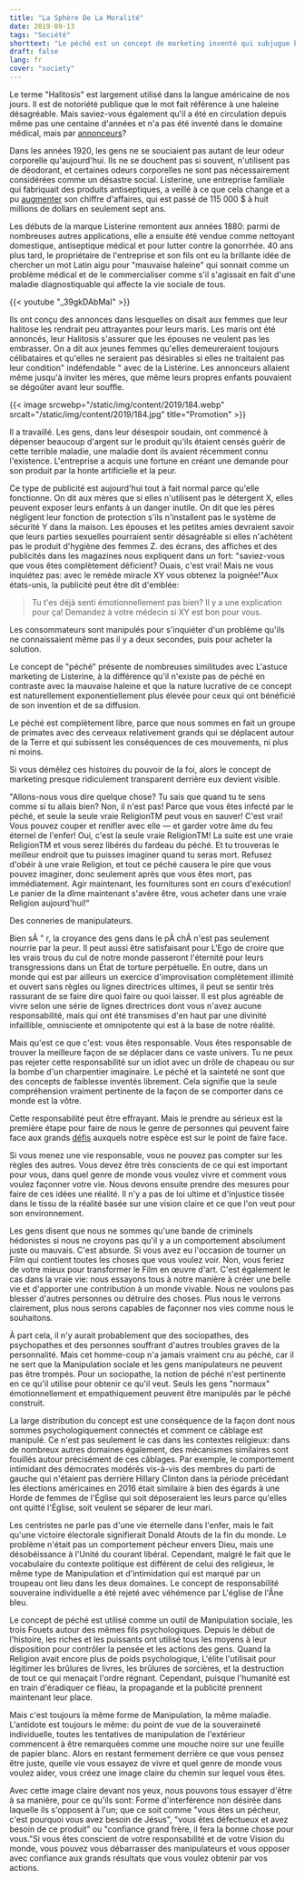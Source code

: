 ```yaml
---
title: "La Sphère De La Moralité"
date: 2019-09-13
tags: "Société"
shorttext: "Le péché est un concept de marketing inventé qui subjugue beaucoup et protège peu."
draft: false
lang: fr
cover: "society"
---
```


Le terme "Halitosis" est largement utilisé dans la langue américaine de nos jours. Il est de notoriété publique que le mot fait référence à une haleine désagréable. Mais saviez-vous également qu'il a été en circulation depuis même pas une centaine d'années et n'a pas été inventé dans le domaine médical, mais par [annonceurs](https://www.smithsonianmag.com/smart-news/marketing-campaign-invented-halitosis-180954082/ "How Halitosis Became a Medical Condition With a 'Cure'")?

Dans les années 1920, les gens ne se souciaient pas autant de leur odeur corporelle qu'aujourd'hui. Ils ne se douchent pas si souvent, n'utilisent pas de déodorant, et certaines odeurs corporelles ne sont pas nécessairement considérées comme un désastre social. Listerine, une entreprise familiale qui fabriquait des produits antiseptiques, a veillé à ce que cela change et a pu [augmenter](https://themarketingagenda.com/2014/09/11/the-growth-of-fear-appeals-in-advertising/ "THE GROWTH OF FEAR APPEALS IN ADVERTISING") son chiffre d'affaires, qui est passé de 115 000 $ à huit millions de dollars en seulement sept ans.

Les débuts de la marque Listerine remontent aux années 1880: parmi de nombreuses autres applications, elle a ensuite été vendue comme nettoyant domestique, antiseptique médical et pour lutter contre la gonorrhée. 40 ans plus tard, le propriétaire de l'entreprise et son fils ont eu la brillante idée de chercher un mot Latin aigu pour "mauvaise haleine" qui sonnait comme un problème médical et de le commercialiser comme s'il s'agissait en fait d'une maladie diagnostiquable qui affecte la vie sociale de tous.

{{< youtube "_39gkDAbMaI" >}}

Ils ont conçu des annonces dans lesquelles on disait aux femmes que leur halitose les rendrait peu attrayantes pour leurs maris. Les maris ont été annoncés, leur Halitosis s'assurer que les épouses ne veulent pas les embrasser. On a dit aux jeunes femmes qu'elles demeureraient toujours célibataires et qu'elles ne seraient pas désirables si elles ne traitaient pas leur condition" indéfendable " avec de la Listérine. Les annonceurs allaient même jusqu'à inviter les mères, que même leurs propres enfants pouvaient se dégoûter avant leur souffle.

{{< image srcwebp="/static/img/content/2019/184.webp" srcalt="/static/img/content/2019/184.jpg" title="Promotion" >}}

Il a travaillé. Les gens, dans leur désespoir soudain, ont commencé à dépenser beaucoup d'argent sur le produit qu'ils étaient censés guérir de cette terrible maladie, une maladie dont ils avaient récemment connu l'existence. L'entreprise a acquis une fortune en créant une demande pour son produit par la honte artificielle et la peur.

Ce type de publicité est aujourd'hui tout à fait normal parce qu'elle fonctionne. On dit aux mères que si elles n'utilisent pas le détergent X, elles peuvent exposer leurs enfants à un danger inutile. On dit que les pères négligent leur fonction de protection s'ils n'installent pas le système de sécurité Y dans la maison. Les épouses et les petites amies devraient savoir que leurs parties sexuelles pourraient sentir désagréable si elles n'achètent pas le produit d'hygiène des femmes Z. des écrans, des affiches et des publicités dans les magazines nous expliquent dans un fort: "saviez-vous que vous êtes complètement déficient? Ouais, c'est vrai! Mais ne vous inquiétez pas: avec le remède miracle XY vous obtenez la poignée!"Aux états-unis, la publicité peut être dit d'emblée:

> Tu t'es déjà senti émotionnellement pas bien? Il y a une explication pour ça! Demandez à votre médecin si XY est bon pour vous.

Les consommateurs sont manipulés pour s'inquiéter d'un problème qu'ils ne connaissaient même pas il y a deux secondes, puis pour acheter la solution.

Le concept de "péché" présente de nombreuses similitudes avec L'astuce marketing de Listerine, à la différence qu'il n'existe pas de péché en contraste avec la mauvaise haleine et que la nature lucrative de ce concept est naturellement exponentiellement plus élevée pour ceux qui ont bénéficié de son invention et de sa diffusion.

Le péché est complètement libre, parce que nous sommes en fait un groupe de primates avec des cerveaux relativement grands qui se déplacent autour de la Terre et qui subissent les conséquences de ces mouvements, ni plus ni moins.

Si vous démêlez ces histoires du pouvoir de la foi, alors le concept de marketing presque ridiculement transparent derrière eux devient visible.

"Allons-nous vous dire quelque chose? Tu sais que quand tu te sens comme si tu allais bien? Non, il n'est pas! Parce que vous êtes infecté par le péché, et seule la seule vraie ReligionTM peut vous en sauver! C'est vrai! Vous pouvez couper et renifler avec elle — et garder votre âme du feu éternel de l'enfer! Oui, c'est la seule vraie ReligionTM! La suite est une vraie ReligionTM et vous serez libérés du fardeau du péché. Et tu trouveras le meilleur endroit que tu puisses imaginer quand tu seras mort. Refusez d'obéir à une vraie Religion, et tout ce péché causera le pire que vous pouvez imaginer, donc seulement après que vous êtes mort, pas immédiatement. Agir maintenant, les fournitures sont en cours d'exécution! Le panier de la dîme maintenant s'avère être, vous acheter dans une vraie Religion aujourd'hui!“

Des conneries de manipulateurs.

Bien sÃ " r, la croyance des gens dans le pÃ  chÃ  n'est pas seulement nourrie par la peur. Il peut aussi être satisfaisant pour L'Ego de croire que les vrais trous du cul de notre monde passeront l'éternité pour leurs transgressions dans un État de torture perpétuelle. En outre, dans un monde qui est par ailleurs un exercice d'improvisation complètement illimité et ouvert sans règles ou lignes directrices ultimes, il peut se sentir très rassurant de se faire dire quoi faire ou quoi laisser. Il est plus agréable de vivre selon une série de lignes directrices dont vous n'avez aucune responsabilité, mais qui ont été transmises d'en haut par une divinité infaillible, omnisciente et omnipotente qui est à la base de notre réalité.

Mais qu'est ce que c'est: vous êtes responsable. Vous êtes responsable de trouver la meilleure façon de se déplacer dans ce vaste univers. Tu ne peux pas rejeter cette responsabilité sur un idiot avec un drôle de chapeau ou sur la bombe d'un charpentier imaginaire. Le péché et la sainteté ne sont que des concepts de faiblesse inventés librement. Cela signifie que la seule compréhension vraiment pertinente de la façon de se comporter dans ce monde est la vôtre.

Cette responsabilité peut être effrayant. Mais le prendre au sérieux est la première étape pour faire de nous le genre de personnes qui peuvent faire face aux grands [défis](https://medium.com/@caityjohnstone/your-plans-for-revolution-dont-work-nothing-we-ve-tried-works-f38dc1afeafd "Your Plans For Revolution Don’t Work. Nothing We’ve Tried Works.") auxquels notre espèce est sur le point de faire face.

Si vous menez une vie responsable, vous ne pouvez pas compter sur les règles des autres. Vous devez être très conscients de ce qui est important pour vous, dans quel genre de monde vous voulez vivre et comment vous voulez façonner votre vie. Nous devons ensuite prendre des mesures pour faire de ces idées une réalité. Il n'y a pas de loi ultime et d'injustice tissée dans le tissu de la réalité basée sur une vision claire et ce que l'on veut pour son environnement.

Les gens disent que nous ne sommes qu'une bande de criminels hédonistes si nous ne croyons pas qu'il y a un comportement absolument juste ou mauvais. C'est absurde. Si vous avez eu l'occasion de tourner un Film qui contient toutes les choses que vous voulez voir. Non, vous feriez de votre mieux pour transformer le Film en œuvre d'art. C'est également le cas dans la vraie vie: nous essayons tous à notre manière à créer une belle vie et d'apporter une contribution à un monde vivable. Nous ne voulons pas blesser d'autres personnes ou détruire des choses. Plus nous le verrons clairement, plus nous serons capables de façonner nos vies comme nous le souhaitons.

À part cela, il n'y aurait probablement que des sociopathes, des psychopathes et des personnes souffrant d'autres troubles graves de la personnalité. Mais cet homme-coup n'a jamais vraiment cru au péché, car il ne sert que la Manipulation sociale et les gens manipulateurs ne peuvent pas être trompés. Pour un sociopathe, la notion de péché n'est pertinente en ce qu'il utilise pour obtenir ce qu'il veut. Seuls les gens "normaux" émotionnellement et empathiquement peuvent être manipulés par le péché construit.

La large distribution du concept est une conséquence de la façon dont nous sommes psychologiquement connectés et comment ce câblage est manipulé. Ce n'est pas seulement le cas dans les contextes religieux: dans de nombreux autres domaines également, des mécanismes similaires sont fouillés autour précisément de ces câblages. Par exemple, le comportement intimidant des démocrates modérés vis-à-vis des membres du parti de gauche qui n'étaient pas derrière Hillary Clinton dans la période précédant les élections américaines en 2016 était similaire à bien des égards à une Horde de femmes de l'Église qui soit déposeraient les leurs parce qu'elles ont quitté l'Église, soit veulent se séparer de leur mari.

Les centristes ne parle pas d'une vie éternelle dans l'enfer, mais le fait qu'une victoire électorale signifierait Donald Atouts de la fin du monde. Le problème n'était pas un comportement pécheur envers Dieu, mais une désobéissance à l'Unité du courant libéral. Cependant, malgré le fait que le vocabulaire du contexte politique est différent de celui des religieux, le même type de Manipulation et d'intimidation qui est marqué par un troupeau ont lieu dans les deux domaines. Le concept de responsabilité souveraine individuelle a été rejeté avec véhémence par L'église de l'Âne bleu.

Le concept de péché est utilisé comme un outil de Manipulation sociale, les trois Fouets autour des mêmes fils psychologiques. Depuis le début de l'histoire, les riches et les puissants ont utilisé tous les moyens à leur disposition pour contrôler la pensée et les actions des gens. Quand la Religion avait encore plus de poids psychologique, L'élite l'utilisait pour légitimer les brûlures de livres, les brûlures de sorcières, et la destruction de tout ce qui menaçait l'ordre régnant. Cependant, puisque l'humanité est en train d'éradiquer ce fléau, la propagande et la publicité prennent maintenant leur place.

Mais c'est toujours la même forme de Manipulation, la même maladie. L'antidote est toujours le même: du point de vue de la souveraineté individuelle, toutes les tentatives de manipulation de l'extérieur commencent à être remarquées comme une mouche noire sur une feuille de papier blanc. Alors en restant fermement derrière ce que vous pensez être juste, quelle vie vous essayez de vivre et quel genre de monde vous voulez aider, vous créez une image claire du chemin sur lequel vous êtes.

Avec cette image claire devant nos yeux, nous pouvons tous essayer d'être à sa manière, pour ce qu'ils sont: Forme d'interférence non désirée dans laquelle ils s'opposent à l'un; que ce soit comme "vous êtes un pécheur, c'est pourquoi vous avez besoin de Jésus", "vous êtes défectueux et avez besoin de ce produit" ou "confiance grand frère, il fera la bonne chose pour vous."Si vous êtes conscient de votre responsabilité et de votre Vision du monde, vous pouvez vous débarrasser des manipulateurs et vous opposer avec confiance aux grands résultats que vous voulez obtenir par vos actions.
